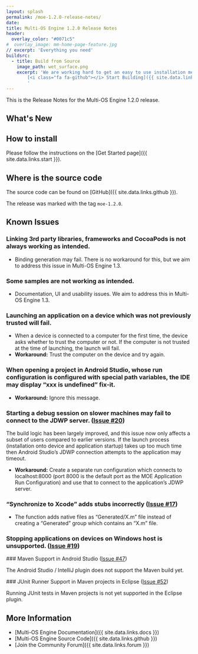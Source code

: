 ```yaml
---
layout: splash
permalink: /moe-1.2.0-release-notes/
date:
title: Multi-OS Engine 1.2.0 Release Notes
header:
  overlay_color: "#0071c5"
#  overlay_image: mm-home-page-feature.jpg
// excerpt: 'Everything you need'
buildsrc:
  - title: Build from Source
    image_path: wet_surface.png
    excerpt: 'We are working hard to get an easy to use installation method ready. In the meantime you can build MOE from source.<br /><br />
        [<i class="fa fa-github"></i> Start Building]({{ site.data.links.github }}){: .btn .btn--large}&nbsp;
        '
---
```


This is the Release Notes for the Multi-OS Engine 1.2.0 release.

## What's New


## How to install

Please follow the instructions on the [Get Started page]({{ site.data.links.start }}).

## Where is the source code

The source code can be found on [GitHub]({{ site.data.links.github }}).

The release was marked with the tag ``moe-1.2.0``.

## Known Issues

### Linking 3rd party libraries, frameworks and CocoaPods is not always working as intended.

* Binding generation may fail. There is no workaround for this, but we aim to address this issue in Multi-OS Engine 1.3.

### Some samples are not working as intended.

* Documentation, UI and usability issues. We aim to address this in Multi-OS Engine 1.3.

### Launching an application on a device which was not previously trusted will fail.

* When a device is connected to a computer for the first time, the device asks whether to trust the computer or not. If the computer is not trusted at the time of launching, the launch will fail.
* **Workaround:** Trust the computer on the device and try again.

### When opening a project in Android Studio, whose run configuration is configured with special path variables, the IDE may display “xxx is undefined” fix-it.

* **Workaround:** Ignore this message.

### Starting a debug session on slower machines may fail to connect to the JDWP server. ([Issue #20](https://github.com/multi-os-engine/multi-os-engine/issues/20))

The build logic has been largely improved, and this issue now only affects a subset of users compared to earlier versions. If the launch process (installation onto device and application startup) takes up too much time then Android Studio’s JDWP connection attempts to the application may timeout.

* **Workaround:** Create a separate run configuration which connects to localhost:8000 (port 8000 is the default port as the MOE Application Run Configuration) and use that to connect to the application’s JDWP server.

### “Synchronize to Xcode” adds stubs incorrectly ([Issue #17](https://github.com/multi-os-engine/multi-os-engine/issues/17))

* The function adds native files as “Generated/X.m” file instead of creating a “Generated” group which contains an “X.m” file. 

### Stopping applications on devices on Windows host is unsupported. ([Issue #19](https://github.com/multi-os-engine/multi-os-engine/issues/19))

### Maven Support in Android Studio ([Issue #47](https://github.com/multi-os-engine/multi-os-engine/issues/47))

The Android Studio / IntelliJ plugin does not support the Maven build yet.

### JUnit Runner Support in Maven projects in Eclipse ([Issue #52](https://github.com/multi-os-engine/multi-os-engine/issues/52))

Running JUnit tests in Maven projects is not yet supported in the Eclipse plugin.

## More Information

* [Multi-OS Engine Documentation]({{ site.data.links.docs }})
* [Multi-OS Engine Source Code]({{ site.data.links.github }})
* [Join the Community Forum]({{ site.data.links.forum }})
